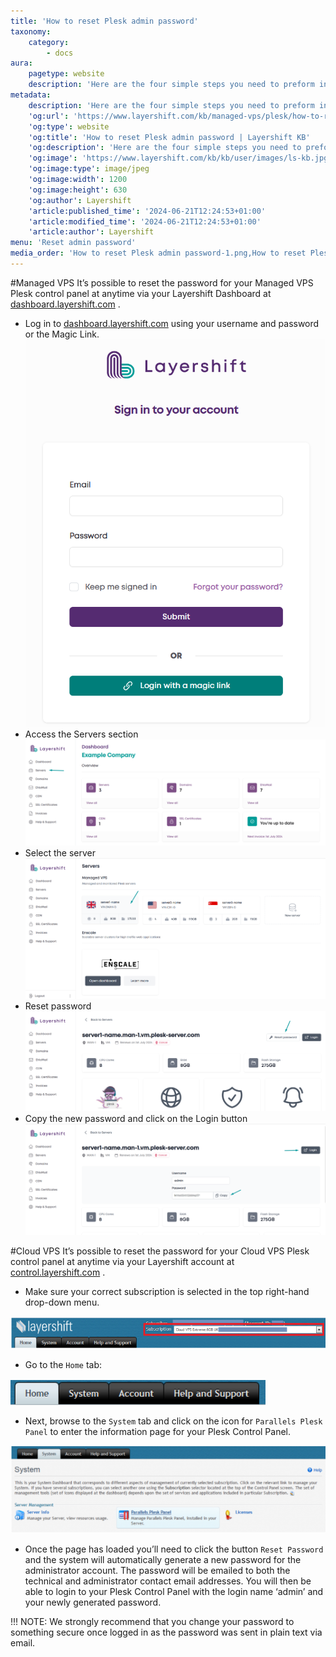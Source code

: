 ```yaml
---
title: 'How to reset Plesk admin password'
taxonomy:
    category:
        - docs
aura:
    pagetype: website
    description: 'Here are the four simple steps you need to preform in order to reset Plesk admin password in your Layershift Control Panel.'
metadata:
    description: 'Here are the four simple steps you need to preform in order to reset Plesk admin password in your Layershift Control Panel.'
    'og:url': 'https://www.layershift.com/kb/managed-vps/plesk/how-to-reset-plesk-admin-password'
    'og:type': website
    'og:title': 'How to reset Plesk admin password | Layershift KB'
    'og:description': 'Here are the four simple steps you need to preform in order to reset Plesk admin password in your Layershift Control Panel.'
    'og:image': 'https://www.layershift.com/kb/kb/user/images/ls-kb.jpg'
    'og:image:type': image/jpeg
    'og:image:width': 1200
    'og:image:height': 630
    'og:author': Layershift
    'article:published_time': '2024-06-21T12:24:53+01:00'
    'article:modified_time': '2024-06-21T12:24:53+01:00'
    'article:author': Layershift
menu: 'Reset admin password'
media_order: 'How to reset Plesk admin password-1.png,How to reset Plesk admin password-2.png,How to reset Plesk admin password-3.png,How to reset Plesk admin password-auth_layershift_com.png,How to reset Plesk admin password-dashboard_layershift_com.png,How to reset Plesk admin password-dashboard_layershift_com-servers.png,How to reset Plesk admin password-dashboard_layershift_com-servers-reset_password.png,How to reset Plesk admin password-dashboard_layershift_com-servers-reset_password-complete.png'
---
```


#Managed VPS
It’s possible to reset the password for your Managed VPS Plesk control panel at anytime via your Layershift Dashboard at [dashboard.layershift.com](https://dashboard.layershift.com/) .

* Log in to [dashboard.layershift.com](https://dashboard.layershift.com/) using your username and password or the Magic Link. 
![How%20to%20reset%20Plesk%20admin%20password-auth_layershift_com](How%20to%20reset%20Plesk%20admin%20password-auth_layershift_com.png "How%20to%20reset%20Plesk%20admin%20password-auth_layershift_com")
* Access the Servers section
![How%20to%20reset%20Plesk%20admin%20password-dashboard_layershift_com](How%20to%20reset%20Plesk%20admin%20password-dashboard_layershift_com.png "How%20to%20reset%20Plesk%20admin%20password-dashboard_layershift_com")
* Select the server
![How%20to%20reset%20Plesk%20admin%20password-dashboard_layershift_com-servers](How%20to%20reset%20Plesk%20admin%20password-dashboard_layershift_com-servers.png "How%20to%20reset%20Plesk%20admin%20password-dashboard_layershift_com-servers")
* Reset password
![How%20to%20reset%20Plesk%20admin%20password-dashboard_layershift_com-servers-reset_password](How%20to%20reset%20Plesk%20admin%20password-dashboard_layershift_com-servers-reset_password.png "How%20to%20reset%20Plesk%20admin%20password-dashboard_layershift_com-servers-reset_password")
* Copy the new password and click on the Login button
![How%20to%20reset%20Plesk%20admin%20password-dashboard_layershift_com-servers-reset_password-complete](How%20to%20reset%20Plesk%20admin%20password-dashboard_layershift_com-servers-reset_password-complete.png "How%20to%20reset%20Plesk%20admin%20password-dashboard_layershift_com-servers-reset_password-complete")
 


#Cloud VPS
It’s possible to reset the password for your Cloud VPS Plesk control panel at anytime via your Layershift account at [control.layershift.com](https://control.layershift.com/) .

* Make sure your correct subscription is selected in the top right-hand drop-down menu.

![How%20to%20reset%20Plesk%20admin%20password-1](How%20to%20reset%20Plesk%20admin%20password-1.png "How%20to%20reset%20Plesk%20admin%20password-1")

* Go to the `Home` tab:

![How%20to%20reset%20Plesk%20admin%20password-2](How%20to%20reset%20Plesk%20admin%20password-2.png "How%20to%20reset%20Plesk%20admin%20password-2")

* Next, browse to the `System` tab and click on the icon for `Parallels Plesk Panel` to enter the information page for your Plesk Control Panel.

![How%20to%20reset%20Plesk%20admin%20password-3](How%20to%20reset%20Plesk%20admin%20password-3.png "How%20to%20reset%20Plesk%20admin%20password-3")

* Once the page has loaded you’ll need to click the button `Reset Password`  and the system will automatically generate a new password for the administrator account. The password will be emailed to both the technical and administrator contact email addresses. You will then be able to login to your Plesk Control Panel with the login name ‘admin’ and your newly generated password.

!!! NOTE: We strongly recommend that you change your password to something secure once logged in as the password was sent in plain text via email.
